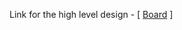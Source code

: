 Link for the high level design - [ <a href="https://miro.com/app/board/uXjVN_Jvbxo=/?share_link_id=552601086246">Board</a> ]

